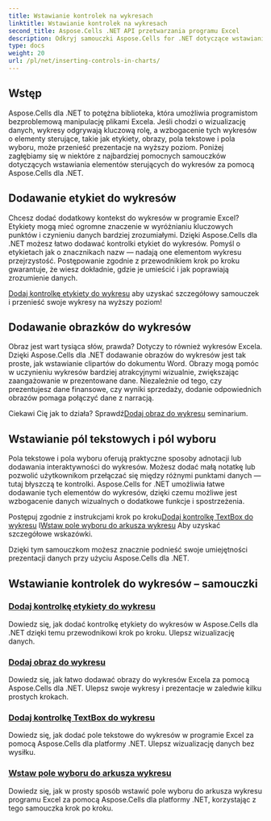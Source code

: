 ```yaml
---
title: Wstawianie kontrolek na wykresach
linktitle: Wstawianie kontrolek na wykresach
second_title: Aspose.Cells .NET API przetwarzania programu Excel
description: Odkryj samouczki Aspose.Cells for .NET dotyczące wstawiania kontrolek na wykresach, w tym dodawania etykiet, obrazów, pól tekstowych i pól wyboru w celu ulepszenia wizualizacji danych.
type: docs
weight: 20
url: /pl/net/inserting-controls-in-charts/
---
```

## Wstęp

Aspose.Cells dla .NET to potężna biblioteka, która umożliwia programistom bezproblemową manipulację plikami Excela. Jeśli chodzi o wizualizację danych, wykresy odgrywają kluczową rolę, a wzbogacenie tych wykresów o elementy sterujące, takie jak etykiety, obrazy, pola tekstowe i pola wyboru, może przenieść prezentacje na wyższy poziom. Poniżej zagłębiamy się w niektóre z najbardziej pomocnych samouczków dotyczących wstawiania elementów sterujących do wykresów za pomocą Aspose.Cells dla .NET.

## Dodawanie etykiet do wykresów

Chcesz dodać dodatkowy kontekst do wykresów w programie Excel? Etykiety mogą mieć ogromne znaczenie w wyróżnianiu kluczowych punktów i czynieniu danych bardziej zrozumiałymi. Dzięki Aspose.Cells dla .NET możesz łatwo dodawać kontrolki etykiet do wykresów. Pomyśl o etykietach jak o znacznikach nazw — nadają one elementom wykresu przejrzystość. Postępowanie zgodnie z przewodnikiem krok po kroku gwarantuje, że wiesz dokładnie, gdzie je umieścić i jak poprawiają zrozumienie danych.

[Dodaj kontrolkę etykiety do wykresu](./add-label-control-to-chart/) aby uzyskać szczegółowy samouczek i przenieść swoje wykresy na wyższy poziom!

## Dodawanie obrazków do wykresów

Obraz jest wart tysiąca słów, prawda? Dotyczy to również wykresów Excela. Dzięki Aspose.Cells dla .NET dodawanie obrazów do wykresów jest tak proste, jak wstawianie clipartów do dokumentu Word. Obrazy mogą pomóc w uczynieniu wykresów bardziej atrakcyjnymi wizualnie, zwiększając zaangażowanie w prezentowane dane. Niezależnie od tego, czy prezentujesz dane finansowe, czy wyniki sprzedaży, dodanie odpowiednich obrazów pomaga połączyć dane z narracją.

Ciekawi Cię jak to działa? Sprawdź[Dodaj obraz do wykresu](./add-picture-to-chart/) seminarium.

## Wstawianie pól tekstowych i pól wyboru

Pola tekstowe i pola wyboru oferują praktyczne sposoby adnotacji lub dodawania interaktywności do wykresów. Możesz dodać małą notatkę lub pozwolić użytkownikom przełączać się między różnymi punktami danych — tutaj błyszczą te kontrolki. Aspose.Cells for .NET umożliwia łatwe dodawanie tych elementów do wykresów, dzięki czemu możliwe jest wzbogacenie danych wizualnych o dodatkowe funkcje i spostrzeżenia.

 Postępuj zgodnie z instrukcjami krok po kroku[Dodaj kontrolkę TextBox do wykresu](./add-textbox-control-to-chart/) I[Wstaw pole wyboru do arkusza wykresu](./insert-checkbox-in-chart-sheet/) Aby uzyskać szczegółowe wskazówki.

Dzięki tym samouczkom możesz znacznie podnieść swoje umiejętności prezentacji danych przy użyciu Aspose.Cells dla .NET.

## Wstawianie kontrolek do wykresów – samouczki
### [Dodaj kontrolkę etykiety do wykresu](./add-label-control-to-chart/)
Dowiedz się, jak dodać kontrolkę etykiety do wykresów w Aspose.Cells dla .NET dzięki temu przewodnikowi krok po kroku. Ulepsz wizualizację danych.
### [Dodaj obraz do wykresu](./add-picture-to-chart/)
Dowiedz się, jak łatwo dodawać obrazy do wykresów Excela za pomocą Aspose.Cells dla .NET. Ulepsz swoje wykresy i prezentacje w zaledwie kilku prostych krokach.
### [Dodaj kontrolkę TextBox do wykresu](./add-textbox-control-to-chart/)
Dowiedz się, jak dodać pole tekstowe do wykresów w programie Excel za pomocą Aspose.Cells dla platformy .NET. Ulepsz wizualizację danych bez wysiłku.
### [Wstaw pole wyboru do arkusza wykresu](./insert-checkbox-in-chart-sheet/)
Dowiedz się, jak w prosty sposób wstawić pole wyboru do arkusza wykresu programu Excel za pomocą Aspose.Cells dla platformy .NET, korzystając z tego samouczka krok po kroku.